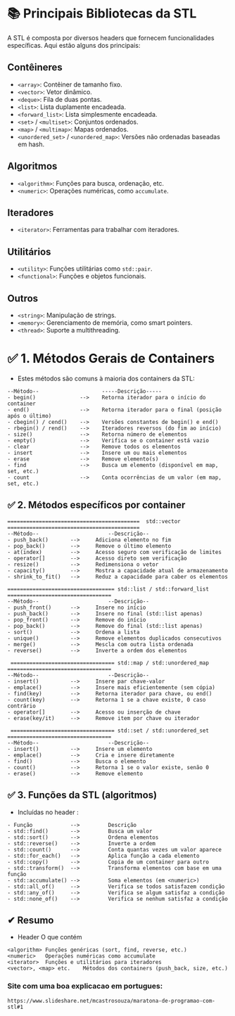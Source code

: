 # 📚 Principais Bibliotecas da STL

A STL é composta por diversos headers que fornecem funcionalidades específicas. Aqui estão alguns dos principais:

## Contêineres
- `<array>`: Contêiner de tamanho fixo.
- `<vector>`: Vetor dinâmico.
- `<deque>`: Fila de duas pontas.
- `<list>`: Lista duplamente encadeada.
- `<forward_list>`: Lista simplesmente encadeada.
- `<set>` / `<multiset>`: Conjuntos ordenados.
- `<map>` / `<multimap>`: Mapas ordenados.
- `<unordered_set>` / `<unordered_map>`: Versões não ordenadas baseadas em hash.

## Algoritmos
- `<algorithm>`: Funções para busca, ordenação, etc.
- `<numeric>`: Operações numéricas, como `accumulate`.

## Iteradores
- `<iterator>`: Ferramentas para trabalhar com iteradores.

## Utilitários
- `<utility>`: Funções utilitárias como `std::pair`.
- `<functional>`: Funções e objetos funcionais.

## Outros
- `<string>`: Manipulação de strings.
- `<memory>`: Gerenciamento de memória, como smart pointers.
- `<thread>`: Suporte a multithreading.



# ✅ 1. Métodos Gerais de Containers
- Estes métodos são comuns à maioria dos containers da STL:
```
--Método--                    -----Descrição-----
- begin()              -->    Retorna iterador para o início do container
- end()                -->    Retorna iterador para o final (posição após o último)
- cbegin() / cend()    -->    Versões constantes de begin() e end()
- rbegin() / rend()    -->	  Iteradores reversos (do fim ao início)
- size()               -->    Retorna número de elementos
- empty()              -->    Verifica se o container está vazio
- clear                -->    Remove todos os elementos
- insert               -->    Insere um ou mais elementos
- erase                -->	  Remove elemento(s)
- find                 -->    Busca um elemento (disponível em map, set, etc.)
- count                -->    Conta ocorrências de um valor (em map, set, etc.)
```

## ✅ 2. Métodos específicos por container
```
==========================================  std::vector ==========================================   
--Método--     	                --Descrição--
- push_back()       -->     Adiciona elemento no fim
- pop_back()        -->     Remove o último elemento
- at(index)         -->     Acesso seguro com verificação de limites
- operator[]        -->     Acesso direto sem verificação
- resize()          -->     Redimensiona o vetor
- capacity()        -->     Mostra a capacidade atual de armazenamento
- shrink_to_fit()   -->     Reduz a capacidade para caber os elementos

================================== std::list / std::forward_list =================================
--Método--     	                --Descrição--
- push_front()      -->     Insere no início
- push_back()       -->     Insere no final (std::list apenas)
- pop_front()       -->     Remove do início
- pop_back()        -->     Remove do final (std::list apenas)
- sort()            -->     Ordena a lista
- unique()          -->     Remove elementos duplicados consecutivos
- merge()           -->     Mescla com outra lista ordenada
- reverse()         -->     Inverte a ordem dos elementos

 ================================= std::map / std::unordered_map =================================
--Método--     	                --Descrição--
- insert()          -->     Insere par chave-valor
- emplace()         -->     Insere mais eficientemente (sem cópia)
- find(key)         -->     Retorna iterador para chave, ou end()
- count(key)        -->     Retorna 1 se a chave existe, 0 caso contrário
- operator[]        -->     Acesso ou inserção de chave
- erase(key/it)     -->     Remove item por chave ou iterador

 ================================= std::set / std::unordered_set =================================
--Método--     	                --Descrição--
- insert()          -->     Insere um elemento
- emplace()         -->     Cria e insere diretamente
- find()            -->     Busca o elemento
- count()           -->     Retorna 1 se o valor existe, senão 0
- erase()           -->     Remove elemento
```



## ✅ 3. Funções da STL (algoritmos)
- Incluídas no header <algorithm>:
```
- Função            -->         Descrição
- std::find()       -->         Busca um valor
- std::sort()       -->         Ordena elementos
- std::reverse()    -->         Inverte a ordem
- std::count()      -->         Conta quantas vezes um valor aparece
- std::for_each()   -->         Aplica função a cada elemento
- std::copy()       -->         Copia de um container para outro
- std::transform()  -->         Transforma elementos com base em uma função
- std::accumulate() -->         Soma elementos (em <numeric>)
- std::all_of()     -->         Verifica se todos satisfazem condição
- std::any_of()     -->         Verifica se algum satisfaz a condição
- std::none_of()    -->         Verifica se nenhum satisfaz a condição
```
## ✔ Resumo
- Header	O que contém
```
<algorithm>	Funções genéricas (sort, find, reverse, etc.)
<numeric>	Operações numéricas como accumulate
<iterator>	Funções e utilitários para iteradores
<vector>, <map> etc.	Métodos dos containers (push_back, size, etc.)
```

### Site com uma boa explicacao em portugues:
```
https://www.slideshare.net/mcastrosouza/maratona-de-programao-com-stl#1
```